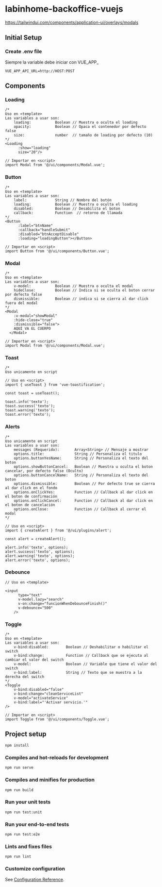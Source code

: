 # labinhome-backoffice-vuejs

https://tailwindui.com/components/application-ui/overlays/modals

## Initial Setup

### Create .env file

Siempre la variable debe iniciar con VUE_APP_

```
VUE_APP_API_URL=http://HOST:POST
```

## Components

### Loading

```
/* 
Uso en <template>
Las variables a usar son:
    loading:           Boolean // Muestra o oculta el loading
    opacity:           Boolean // Opaca el contenedor por defecto false
    size:              number  // tamaño de loading por defecto (10)
*/
<Loading
      :show="loading"
      size="20"/>
  
// Importar en <script>
import Modal from '@/ui/components/Modal.vue';
```

### Button

```
/* 
Uso en <template>
Las variables a usar son:
    label:             String // Nombre del botón
    loading:           Boolean // Muestra o oculta el loading
    disabled:          Boolean // Desabilita el boton
    callback:          Function  // retorno de llamada
*/
<Button
      :label="btnName"
      :callback="handleSubmit"
      :disabled="btnAcceptDisable"
      :loading="loadingButton"></Button>
  
// Importar en <script>
import Button from '@/ui/components/Button.vue';
```

### Modal

```
/* 
Uso en <template>
Las variables a usar son:
    v-model:           Boolean // Muestra o oculta el modal
    hideClose:         Boolean // Indica si se oculta el boton cerrar por defecto false
    dismissible:       Boolean // indica si se cierra al dar click fuera del modal
*/
<Modal
    :v-modal="showModal"
    :hide-close="true"
    :dismissible="false">
    AQUÍ VA EL CUERPO
  </Modal>
  
// Importar en <script>
import Modal from '@/ui/components/Modal.vue';
```

### Toast

```
/* 
Uso unicamente en script
  
// Uso en <script>
import { useToast } from 'vue-toastification';

const toast = useToast();

toast.info('texto');
toast.success('texto');
toast.warning('texto');
toast.error('texto');
```

### Alerts

```
/* 
Uso unicamente en script
Las variables a usar son:
    messages (Requerido):       Array<String> // Mensaje a mostrar
    options.title:              String // Personaliza el titulo
    options.buttonYesName:      String // Personaliza el texto del boton
    options.showButtonCancel:   Boolean // Muestra u oculta el boton cancelar, por defecto false (Oculto)
    options.buttonCancelName:   String // Personaliza el texto del boton
    options.dismissible:        Boolean // Por defecto true se cierra al dar click en el fondo
    options.onClickYes:         Function // Callback al dar click en el boton de confirmación
    options.onClickCancel:      Function // Callback al dar click en el boton de cancelación
    options.onClose:            Function // Callback al cerrar el modal
*/
  
// Uso en <script>
import { createAlert } from '@/ui/plugins/alert';

const alert = createAlert();

alert.info('texto', options);
alert.success('texto', options);
alert.warning('texto', options);
alert.error('texto', options);
```

### Debounce

```
// Uso en <template>

<input
      type="text"
      v-model.lazy="search"
      v-on:change="funcionWhenDebounceFinish()"
      v-debounce="500"
    />
```

### Toggle

```
/* 
Uso en <template>
Las variables a usar son:
    v-bind:disabled:        Boolean // Deshabilitar o habilitar el switch
    v-bind:change:          Function // Callback que se ejecuta al cambiar el valor del switch
    v-model:                Boolean // Variable que tiene el valor del switch
    v-bind:label:           String // Texto que se muestra a la derecha del switch
*/
<Toggle
    v-bind:disabled="false"
    v-bind:change="cleanServiceList"
    v-model="activateService"
    v-bind:label="'Activar servicio.'"
/>
  
// Importar en <script>
import Toggle from '@/ui/components/Toggle.vue';
```

## Project setup

```
npm install
```

### Compiles and hot-reloads for development

```
npm run serve
```

### Compiles and minifies for production

```
npm run build
```

### Run your unit tests

```
npm run test:unit
```

### Run your end-to-end tests

```
npm run test:e2e
```

### Lints and fixes files

```
npm run lint
```

### Customize configuration

See [Configuration Reference](https://cli.vuejs.org/config/).

